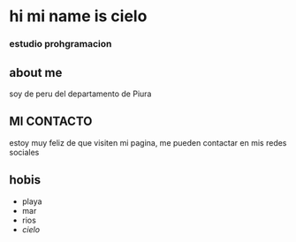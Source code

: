 # hi mi name is cielo

### estudio prohgramacion

## about me

soy de peru del departamento de Piura 

## MI CONTACTO

estoy muy feliz de que visiten mi pagina, me pueden contactar en mis redes sociales

## hobis
- playa
- mar
- rios
- *cielo*